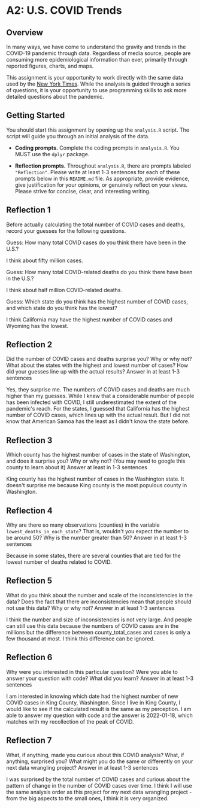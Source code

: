 # A2: U.S. COVID Trends

## Overview
In many ways, we have come to understand the gravity and trends in the COVID-19 pandemic through data. Regardless of media source, people are consuming more epidemiological information than ever, primarily through reported figures, charts, and maps.

This assignment is your opportunity to work directly with the same data used by the [New York Times](https://github.com/nytimes/covid-19-data/). While the analysis is guided through a series of questions, it is your opportunity to use programming skills to ask more detailed questions about the pandemic.

## Getting Started
You should start this assignment by opening up the `analysis.R` script. The script will guide you through an initial analysis of the data.

* **Coding prompts.** Complete the coding prompts in `analysis.R`. You MUST use the `dplyr` package.

* **Reflection prompts.** Throughout `analysis.R`, there are prompts labeled `"Reflection"`. Please write at least 1-3 sentences for each of these prompts below in this `README.md` file. As appropriate, provide evidence, give justification for your opinions, or genuinely reflect on your views. Please strive for concise, clear, and interesting writing.

## Reflection 1
Before actually calculating the total number of COVID cases and deaths, record your guesses for the following questions.

Guess: How many total COVID cases do you think there have been in the U.S.?

I think about fifty million cases.

Guess: How many total COVID-related deaths do you think there have been in the U.S.?

I think about half million COVID-related deaths.

Guess: Which state do you think has the highest number of COVID cases, and which state do you think has the lowest?

I think California may have the highest number of COVID cases and Wyoming has the lowest.

## Reflection 2
Did the number of COVID cases and deaths surprise you? Why or why not? What about the states with the highest and lowest number of cases? How did your guesses line up with the actual results? Answer in at least 1-3 sentences

Yes, they surprise me. The numbers of COVID cases and deaths are much higher than my guesses. While I knew that a considerable number of people has been infected with COVID, I still underestimated the extent of the pandemic's reach. For the states, I guessed that California has the highest number of COVID cases, which lines up with the actual result. But I did not know that American Samoa has the least as I didn't know the state before.

## Reflection 3
Which county has the highest number of cases in the state of Washington, and does it surprise you? Why or why not? (You may need to google this county to learn about it) Answer at least in 1-3 sentences

King county has the highest number of cases in the Washington state. It doesn't surprise me because King county is the most populous county in Washington.

## Reflection 4
Why are there so many observations (counties) in the variable `lowest_deaths_in_each_state`? That is, wouldn't you expect the number to be around 50? Why is the number greater than 50? Answer in at least 1-3 sentences

Because in some states, there are several counties that are tied for the lowest number of deaths related to COVID.

## Reflection 5
What do you think about the number and scale of the inconsistencies in the data? Does the fact that there are inconsistencies mean that people should not use this data? Why or why not? Answer in at least 1-3 sentences

I think the number and size of inconsistencies is not very large. And people can still use this data because the numbers of COVID cases are in the millions but the difference between county_total_cases and cases is only a few thousand at most. I think this difference can be ignored.

## Reflection 6
Why were you interested in this particular question? Were you able to answer your question with code? What did you learn? Answer in at least 1-3 sentences

I am interested in knowing which date had the highest number of new COVID cases in King County, Washington. Since I live in King County, I would like to see if the calculated result is the same as my perception. I am able to answer my question with code and the answer is 2022-01-18, which matches with my recollection of the peak of COVID.

## Reflection 7
What, if anything, made you curious about this COVID analysis? What, if anything, surprised you? What might you do the same or differently on your next data wrangling project? Answer in at least 1-3 sentences

I was surprised by the total number of COVID cases and curious about the pattern of change in the number of COVID cases over time. I think I will use the same analysis order as this project for my next data wrangling project - from the big aspects to the small ones, I think it is very organized.
